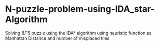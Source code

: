 # N-puzzle-problem-using-IDA_star-Algorithm
Solving 8/15 puzzle using the IDA* algorithm using heuristic function as Manhattan Distance and number of misplaced tiles
